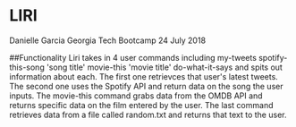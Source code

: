 # LIRI

Danielle Garcia 
Georgia Tech Bootcamp
24 July 2018 

##Functionality
Liri takes in 4 user commands including 
my-tweets
spotify-this-song 'song title'
movie-this 'movie title'
do-what-it-says
and spits out information about each. The first one retrievces that user's latest tweets. The second one uses the Spotify API and return data on the song the user inputs. The movie-this command grabs data from the OMDB API and returns specific data on the film entered by the user. The last command retrieves data from a file called random.txt and returns that text to the user. 